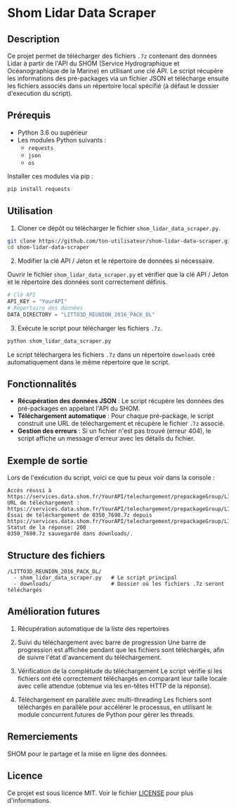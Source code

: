 # Shom Lidar Data Scraper

## Description

Ce projet permet de télécharger des fichiers `.7z` contenant des données Lidar à partir de l'API du SHOM (Service Hydrographique et Océanographique de la Marine) en utilisant une clé API. Le script récupère les informations des pré-packages via un fichier JSON et télécharge ensuite les fichiers associés dans un répertoire local spécifié (à défaut le dossier d'execution du script).

## Prérequis

- Python 3.6 ou supérieur
- Les modules Python suivants :
  - `requests`
  - `json`
  - `os`

Installer ces modules via pip :

```bash
pip install requests
```

## Utilisation

1. Cloner ce dépôt ou télécharger le fichier `shom_lidar_data_scraper.py`.

```bash
git clone https://github.com/ton-utilisateur/shom-lidar-data-scraper.git
cd shom-lidar-data-scraper
```

2. Modifier la clé API / Jeton et le répertoire de données si nécessaire.

Ouvrir le fichier `shom_lidar_data_scraper.py` et vérifier que la clé API / Jeton et le répertoire des données sont correctement définis.

```python
# Clé API
API_KEY = "YourAPI"
# Répertoire des données
DATA_DIRECTORY = "LITTO3D_REUNION_2016_PACK_DL"
```

3. Exécute le script pour télécharger les fichiers `.7z`.

```bash
python shom_lidar_data_scraper.py
```

Le script téléchargera les fichiers `.7z` dans un répertoire `downloads` créé automatiquement dans le même répertoire que le script.

## Fonctionnalités

- **Récupération des données JSON** : Le script récupère les données des pré-packages en appelant l'API du SHOM.
- **Téléchargement automatique** : Pour chaque pré-package, le script construit une URL de téléchargement et récupère le fichier `.7z` associé.
- **Gestion des erreurs** : Si un fichier n'est pas trouvé (erreur 404), le script affiche un message d'erreur avec les détails du fichier.

## Exemple de sortie

Lors de l'exécution du script, voici ce que tu peux voir dans la console :

```
Accès réussi à https://services.data.shom.fr/YourAPI/telechargement/prepackageGroup/LITTO3D_REUNION_2016_PACK_DL/
URL de téléchargement : https://services.data.shom.fr/YourAPI/telechargement/prepackageGroup/LITTO3D_REUNION_2016_PACK_DL/prepackage/0350_7690/file/0350_7690.7z
Essai de téléchargement de 0350_7690.7z depuis https://services.data.shom.fr/YourAPI/telechargement/prepackageGroup/LITTO3D_REUNION_2016_PACK_DL/prepackage/0350_7690/file/0350_7690.7z
Statut de la réponse: 200
0350_7690.7z sauvegardé dans downloads/.
```

## Structure des fichiers

```
/LITTO3D_REUNION_2016_PACK_DL/
  - shom_lidar_data_scraper.py   # Le script principal
  - downloads/                   # Dossier où les fichiers .7z seront téléchargés
```

## Amélioration futures 

1. Récupération automatique de la liste des repertoires

2. Suivi du téléchargement avec barre de progression
Une barre de progression est affichée pendant que les fichiers sont téléchargés, afin de suivre l'état d'avancement du téléchargement.

3. Vérification de la complétude du téléchargement
Le script vérifie si les fichiers ont été correctement téléchargés en comparant leur taille locale avec celle attendue (obtenue via les en-têtes HTTP de la réponse).

4. Téléchargement en parallèle avec multi-threading
Les fichiers sont téléchargés en parallèle pour accélérer le processus, en utilisant le module concurrent.futures de Python pour gérer les threads.

## Remerciements

SHOM pour le partage et la mise en ligne des données.

## Licence

Ce projet est sous licence MIT. Voir le fichier [LICENSE](LICENSE) pour plus d'informations.
```
